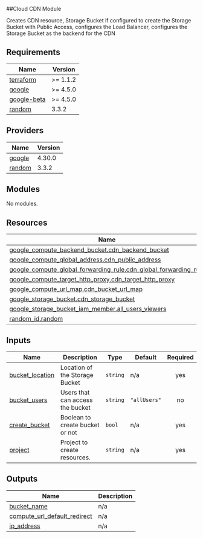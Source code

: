 ##Cloud CDN Module

Creates CDN resource, Storage Bucket if configured to create the Storage Bucket with Public Access, configures the Load Balancer, configures the Storage Bucket as the backend for the CDN

<!-- BEGIN_TF_DOCS -->
## Requirements

| Name | Version |
|------|---------|
| <a name="requirement_terraform"></a> [terraform](#requirement\_terraform) | >= 1.1.2 |
| <a name="requirement_google"></a> [google](#requirement\_google) | >= 4.5.0 |
| <a name="requirement_google-beta"></a> [google-beta](#requirement\_google-beta) | >= 4.5.0 |
| <a name="requirement_random"></a> [random](#requirement\_random) | 3.3.2 |

## Providers

| Name | Version |
|------|---------|
| <a name="provider_google"></a> [google](#provider\_google) | 4.30.0 |
| <a name="provider_random"></a> [random](#provider\_random) | 3.3.2 |

## Modules

No modules.

## Resources

| Name | Type |
|------|------|
| [google_compute_backend_bucket.cdn_backend_bucket](https://registry.terraform.io/providers/hashicorp/google/latest/docs/resources/compute_backend_bucket) | resource |
| [google_compute_global_address.cdn_public_address](https://registry.terraform.io/providers/hashicorp/google/latest/docs/resources/compute_global_address) | resource |
| [google_compute_global_forwarding_rule.cdn_global_forwarding_rule](https://registry.terraform.io/providers/hashicorp/google/latest/docs/resources/compute_global_forwarding_rule) | resource |
| [google_compute_target_http_proxy.cdn_target_http_proxy](https://registry.terraform.io/providers/hashicorp/google/latest/docs/resources/compute_target_http_proxy) | resource |
| [google_compute_url_map.cdn_bucket_url_map](https://registry.terraform.io/providers/hashicorp/google/latest/docs/resources/compute_url_map) | resource |
| [google_storage_bucket.cdn_storage_bucket](https://registry.terraform.io/providers/hashicorp/google/latest/docs/resources/storage_bucket) | resource |
| [google_storage_bucket_iam_member.all_users_viewers](https://registry.terraform.io/providers/hashicorp/google/latest/docs/resources/storage_bucket_iam_member) | resource |
| [random_id.random](https://registry.terraform.io/providers/hashicorp/random/3.3.2/docs/resources/id) | resource |

## Inputs

| Name | Description | Type | Default | Required |
|------|-------------|------|---------|:--------:|
| <a name="input_bucket_location"></a> [bucket\_location](#input\_bucket\_location) | Location of the Storage Bucket | `string` | n/a | yes |
| <a name="input_bucket_users"></a> [bucket\_users](#input\_bucket\_users) | Users that can access the bucket | `string` | `"allUsers"` | no |
| <a name="input_create_bucket"></a> [create\_bucket](#input\_create\_bucket) | Boolean to create bucket or not | `bool` | n/a | yes |
| <a name="input_project"></a> [project](#input\_project) | Project to create resources. | `string` | n/a | yes |

## Outputs

| Name | Description |
|------|-------------|
| <a name="output_bucket_name"></a> [bucket\_name](#output\_bucket\_name) | n/a |
| <a name="output_compute_url_default_redirect"></a> [compute\_url\_default\_redirect](#output\_compute\_url\_default\_redirect) | n/a |
| <a name="output_ip_address"></a> [ip\_address](#output\_ip\_address) | n/a |
<!-- END_TF_DOCS -->
